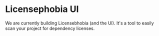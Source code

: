 # Licensephobia UI

We are currently building Licensebhobia (and the UI). It's a tool to easily scan your project for dependency licenses.
